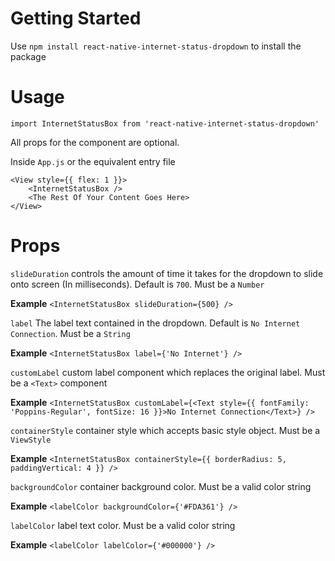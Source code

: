 # Getting Started
Use `npm install react-native-internet-status-dropdown` to install the package

# Usage
`import InternetStatusBox from 'react-native-internet-status-dropdown'`

All props for the component are optional.

Inside `App.js` or the equivalent entry file

```
<View style={{ flex: 1 }}>
    <InternetStatusBox />
    <The Rest Of Your Content Goes Here>
</View>
```

# Props
`slideDuration` controls the amount of time it takes for the dropdown to slide onto screen (In milliseconds). Default is `700`. Must be a `Number`

**Example** `<InternetStatusBox slideDuration={500} />`

`label` The label text contained in the dropdown. Default is `No Internet Connection`. Must be a `String`

**Example** `<InternetStatusBox label={'No Internet'} />`

`customLabel` custom label component which replaces the original label. Must be a `<Text>` component

**Example** `<InternetStatusBox customLabel={<Text style={{ fontFamily: 'Poppins-Regular', fontSize: 16 }}>No Internet Connection</Text>} />`

`containerStyle` container style which accepts basic style object. Must be a `ViewStyle`

**Example** `<InternetStatusBox containerStyle={{ borderRadius: 5, paddingVertical: 4 }} />`

`backgroundColor` container background color. Must be a valid color string

**Example** `<labelColor backgroundColor={'#FDA361'} />`

`labelColor` label text color. Must be a valid color string

**Example** `<labelColor labelColor={'#000000'} />`